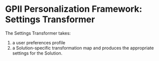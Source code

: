 GPII Personalization Framework: Settings Transformer
====================================================

The Settings Transformer takes:
1. a user preferences profile 
2. a Solution-specific transformation map 
and produces the appropriate settings for the Solution.
